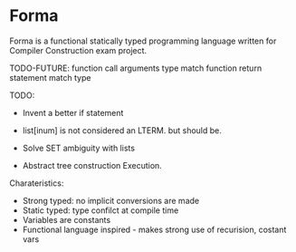 # Forma
Forma is a functional statically typed programming language written for Compiler Construction exam project.

TODO-FUTURE:
function call arguments type match
function return statement match type

TODO:
- Invent a better if statement
- list[inum] is not considered an LTERM. but should be.

- Solve SET ambiguity with lists

- Abstract tree construction Execution.

Charateristics:
- Strong typed: no implicit conversions are made
- Static typed: type confilct at compile time
- Variables are constants
- Functional language inspired - makes strong use of recurision, costant vars
